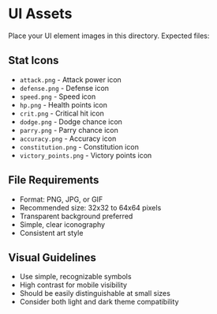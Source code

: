 # UI Assets

Place your UI element images in this directory. Expected files:

## Stat Icons
- `attack.png` - Attack power icon
- `defense.png` - Defense icon
- `speed.png` - Speed icon
- `hp.png` - Health points icon
- `crit.png` - Critical hit icon
- `dodge.png` - Dodge chance icon
- `parry.png` - Parry chance icon
- `accuracy.png` - Accuracy icon
- `constitution.png` - Constitution icon
- `victory_points.png` - Victory points icon

## File Requirements
- Format: PNG, JPG, or GIF
- Recommended size: 32x32 to 64x64 pixels
- Transparent background preferred
- Simple, clear iconography
- Consistent art style

## Visual Guidelines
- Use simple, recognizable symbols
- High contrast for mobile visibility
- Should be easily distinguishable at small sizes
- Consider both light and dark theme compatibility




